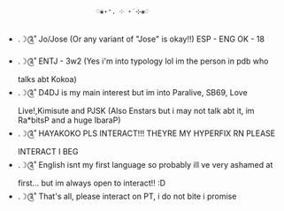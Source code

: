                            ♡❀˖⁺. ༶ ⋆˙⊹❀♡
- .☽༊˚ Jo/Jose (Or any variant of "Jose" is okay!!) ESP - ENG OK - 18
- .☽༊˚ ENTJ - 3w2 (Yes i'm into typology lol im the person in pdb who talks abt Kokoa)
-  .☽༊˚ D4DJ is my main interest but im into Paralive, SB69, Love Live!,Kimisute and PJSK 
      (Also Enstars but i may not talk abt it, im Ra*bitsP and a huge IbaraP)
- .☽༊˚ HAYAKOKO PLS INTERACT!!! THEYRE MY HYPERFIX RN PLEASE INTERACT I BEG
- .☽༊˚ English isnt my first language so probably ill ve very ashamed at first... but im always open to interact!! :D
- .☽༊˚ That's all, please interact on PT, i do not bite i promise
